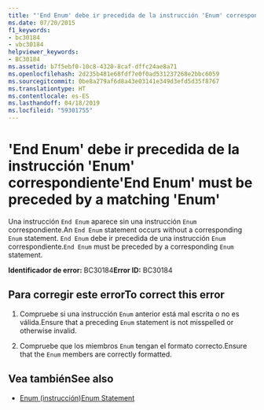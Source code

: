 ```yaml
---
title: "'End Enum' debe ir precedida de la instrucción 'Enum' correspondiente"
ms.date: 07/20/2015
f1_keywords:
- bc30184
- vbc30184
helpviewer_keywords:
- BC30184
ms.assetid: b7f5ebf0-10c8-4320-8caf-dffc24ae8a71
ms.openlocfilehash: 2d235b481e68fdf7e0f0ad531237268e2bbc6059
ms.sourcegitcommit: 0be8a279af6d8a43e03141e349d3efd5d35f8767
ms.translationtype: HT
ms.contentlocale: es-ES
ms.lasthandoff: 04/18/2019
ms.locfileid: "59301755"
---
```

# <a name="end-enum-must-be-preceded-by-a-matching-enum"></a><span data-ttu-id="ae319-102">'End Enum' debe ir precedida de la instrucción 'Enum' correspondiente</span><span class="sxs-lookup"><span data-stu-id="ae319-102">'End Enum' must be preceded by a matching 'Enum'</span></span>
<span data-ttu-id="ae319-103">Una instrucción `End Enum` aparece sin una instrucción `Enum` correspondiente.</span><span class="sxs-lookup"><span data-stu-id="ae319-103">An `End Enum` statement occurs without a corresponding `Enum` statement.</span></span> <span data-ttu-id="ae319-104">`End Enum` debe ir precedida de una instrucción `Enum` correspondiente.</span><span class="sxs-lookup"><span data-stu-id="ae319-104">`End Enum` must be preceded by a corresponding `Enum` statement.</span></span>  
  
 <span data-ttu-id="ae319-105">**Identificador de error:** BC30184</span><span class="sxs-lookup"><span data-stu-id="ae319-105">**Error ID:** BC30184</span></span>  
  
## <a name="to-correct-this-error"></a><span data-ttu-id="ae319-106">Para corregir este error</span><span class="sxs-lookup"><span data-stu-id="ae319-106">To correct this error</span></span>  
  
1. <span data-ttu-id="ae319-107">Compruebe si una instrucción `Enum` anterior está mal escrita o no es válida.</span><span class="sxs-lookup"><span data-stu-id="ae319-107">Ensure that a preceding `Enum` statement is not misspelled or otherwise invalid.</span></span>  
  
2. <span data-ttu-id="ae319-108">Compruebe que los miembros `Enum` tengan el formato correcto.</span><span class="sxs-lookup"><span data-stu-id="ae319-108">Ensure that the `Enum` members are correctly formatted.</span></span>  
  
## <a name="see-also"></a><span data-ttu-id="ae319-109">Vea también</span><span class="sxs-lookup"><span data-stu-id="ae319-109">See also</span></span>

- [<span data-ttu-id="ae319-110">Enum (instrucción)</span><span class="sxs-lookup"><span data-stu-id="ae319-110">Enum Statement</span></span>](../../visual-basic/language-reference/statements/enum-statement.md)
